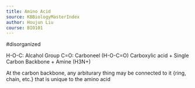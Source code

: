 ```yaml
---
title: Amino Acid
source: KBBiologyMasterIndex
author: Houjun Liu
course: BIO101
---
```


#disorganized

H-O-C: Alcahol Group
C=O: Carboneel
(H-O-C=O) Carboxylic acid + Single Carbon Backbone +  Amine (H3N+)

At the carbon backbone, any arbiturary thing may be connected to it {ring, chain, etc.} that is unique to the amino acid

